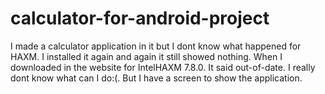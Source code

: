 # calculator-for-android-project
I made a calculator application in it but I dont know what happened for HAXM. I installed it again and again it still showed nothing. When I downloaded in the
website for IntelHAXM 7.8.0. It said out-of-date. I really dont know what can I do:(. 
But I have a screen to show the application.

